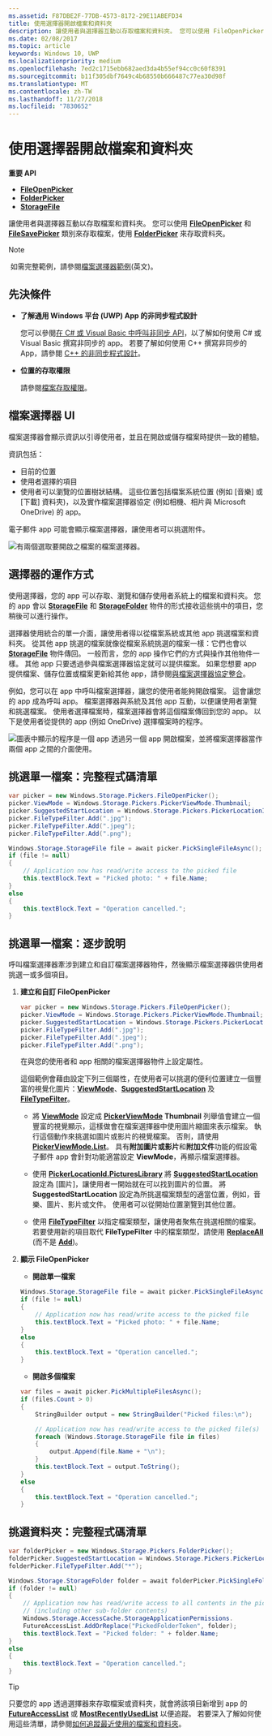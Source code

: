 ```yaml
---
ms.assetid: F87DBE2F-77DB-4573-8172-29E11ABEFD34
title: 使用選擇器開啟檔案和資料夾
description: 讓使用者與選擇器互動以存取檔案和資料夾。 您可以使用 FileOpenPicker 和 FileSavePicker 類別來存取檔案，使用 FolderPicker 來存取資料夾。
ms.date: 02/08/2017
ms.topic: article
keywords: Windows 10, UWP
ms.localizationpriority: medium
ms.openlocfilehash: 7ed2c1715ebb682aed3da4b55ef94cc0c60f8391
ms.sourcegitcommit: b11f305dbf7649c4b68550b666487c77ea30d98f
ms.translationtype: MT
ms.contentlocale: zh-TW
ms.lasthandoff: 11/27/2018
ms.locfileid: "7830652"
---
```

# <a name="open-files-and-folders-with-a-picker"></a>使用選擇器開啟檔案和資料夾

**重要 API**

-   [**FileOpenPicker**](https://msdn.microsoft.com/library/windows/apps/br207847)
-   [**FolderPicker**](https://msdn.microsoft.com/library/windows/apps/br207881)
-   [**StorageFile**](https://msdn.microsoft.com/library/windows/apps/br227171)

讓使用者與選擇器互動以存取檔案和資料夾。 您可以使用 [**FileOpenPicker**](https://msdn.microsoft.com/library/windows/apps/br207847) 和 [**FileSavePicker**](https://msdn.microsoft.com/library/windows/apps/br207871) 類別來存取檔案，使用 [**FolderPicker**](https://msdn.microsoft.com/library/windows/apps/br207881) 來存取資料夾。

> [!NOTE]
> 如需完整範例，請參閱[檔案選擇器範例](http://go.microsoft.com/fwlink/p/?linkid=619994)(英文)。

## <a name="prerequisites"></a>先決條件


-   **了解通用 Windows 平台 (UWP) App 的非同步程式設計**

    您可以參閱[在 C# 或 Visual Basic 中呼叫非同步 API](https://msdn.microsoft.com/library/windows/apps/mt187337)，以了解如何使用 C# 或 Visual Basic 撰寫非同步的 app。 若要了解如何使用 C++ 撰寫非同步的 App，請參閱 [C++ 的非同步程式設計](https://msdn.microsoft.com/library/windows/apps/mt187334)。

-   **位置的存取權限**

    請參閱[檔案存取權限](file-access-permissions.md)。

## <a name="file-picker-ui"></a>檔案選擇器 UI


檔案選擇器會顯示資訊以引導使用者，並且在開啟或儲存檔案時提供一致的體驗。

資訊包括：

-   目前的位置
-   使用者選擇的項目
-   使用者可以瀏覽的位置樹狀結構。 這些位置包括檔案系統位置 (例如 [音樂] 或 [下載] 資料夾)，以及實作檔案選擇器協定 (例如相機、相片與 Microsoft OneDrive) 的 app。

電子郵件 app 可能會顯示檔案選擇器，讓使用者可以挑選附件。

![有兩個選取要開啟之檔案的檔案選擇器。](images/picker-multifile-600px.png)

## <a name="how-pickers-work"></a>選擇器的運作方式


使用選擇器，您的 app 可以存取、瀏覽和儲存使用者系統上的檔案和資料夾。 您的 app 會以 [**StorageFile**](https://msdn.microsoft.com/library/windows/apps/br227171) 和 [**StorageFolder**](https://msdn.microsoft.com/library/windows/apps/br227230) 物件的形式接收這些挑中的項目，您稍後可以進行操作。

選擇器使用統合的單一介面，讓使用者得以從檔案系統或其他 app 挑選檔案和資料夾。 從其他 app 挑選的檔案就像從檔案系統挑選的檔案一樣：它們也會以 [**StorageFile**](https://msdn.microsoft.com/library/windows/apps/br227171) 物件傳回。 一般而言，您的 app 操作它們的方式與操作其他物件一樣。 其他 app 只要透過參與檔案選擇器協定就可以提供檔案。 如果您想要 app 提供檔案、儲存位置或檔案更新給其他 app，請參閱[與檔案選擇器協定整合](https://msdn.microsoft.com/library/windows/apps/hh465192)。

例如，您可以在 app 中呼叫檔案選擇器，讓您的使用者能夠開啟檔案。 這會讓您的 app 成為呼叫 app。 檔案選擇器與系統及其他 app 互動，以便讓使用者瀏覽和挑選檔案。 使用者選擇檔案時，檔案選擇器會將這個檔案傳回到您的 app。 以下是使用者從提供的 app (例如 OneDrive) 選擇檔案時的程序。

![圖表中顯示的程序是一個 app 透過另一個 app 開啟檔案，並將檔案選擇器當作兩個 app 之間的介面使用。](images/app-to-app-diagram-600px.png)

## <a name="pick-a-single-file-complete-code-listing"></a>挑選單一檔案：完整程式碼清單


```cs
var picker = new Windows.Storage.Pickers.FileOpenPicker();
picker.ViewMode = Windows.Storage.Pickers.PickerViewMode.Thumbnail;
picker.SuggestedStartLocation = Windows.Storage.Pickers.PickerLocationId.PicturesLibrary;
picker.FileTypeFilter.Add(".jpg");
picker.FileTypeFilter.Add(".jpeg");
picker.FileTypeFilter.Add(".png");

Windows.Storage.StorageFile file = await picker.PickSingleFileAsync();
if (file != null)
{
    // Application now has read/write access to the picked file
    this.textBlock.Text = "Picked photo: " + file.Name;
}
else
{
    this.textBlock.Text = "Operation cancelled.";
}
```

## <a name="pick-a-single-file-step-by-step"></a>挑選單一檔案：逐步說明


呼叫檔案選擇器牽涉到建立和自訂檔案選擇器物件，然後顯示檔案選擇器供使用者挑選一或多個項目。

1.  **建立和自訂 FileOpenPicker**

    ```cs
    var picker = new Windows.Storage.Pickers.FileOpenPicker();
    picker.ViewMode = Windows.Storage.Pickers.PickerViewMode.Thumbnail;
    picker.SuggestedStartLocation = Windows.Storage.Pickers.PickerLocationId.PicturesLibrary;
    picker.FileTypeFilter.Add(".jpg");
    picker.FileTypeFilter.Add(".jpeg");
    picker.FileTypeFilter.Add(".png");
    ```
    在與您的使用者和 app 相關的檔案選擇器物件上設定屬性。

    這個範例會藉由設定下列三個屬性，在使用者可以挑選的便利位置建立一個豐富的視覺化圖片：[**ViewMode**](https://msdn.microsoft.com/library/windows/apps/br207855)、[**SuggestedStartLocation**](https://msdn.microsoft.com/library/windows/apps/br207854) 及 [**FileTypeFilter**](https://msdn.microsoft.com/library/windows/apps/br207850)。

    -   將 [**ViewMode**](https://msdn.microsoft.com/library/windows/apps/br207855) 設定成 [**PickerViewMode**](https://msdn.microsoft.com/library/windows/apps/xaml/windows.storage.pickers.pickerviewmode.aspx#thumbnail) **Thumbnail** 列舉值會建立一個豐富的視覺顯示，這樣做會在檔案選擇器中使用圖片縮圖來表示檔案。 執行這個動作來挑選如圖片或影片的視覺檔案。 否則，請使用 [**PickerViewMode.List**](https://msdn.microsoft.com/library/windows/apps/xaml/windows.storage.pickers.pickerviewmode.aspx#list)。 具有**附加圖片或影片**和**附加文件**功能的假設電子郵件 app 會針對功能適當設定 **ViewMode**，再顯示檔案選擇器。

    -   使用 [**PickerLocationId.PicturesLibrary**](https://msdn.microsoft.com/library/windows/apps/br207854) 將 [**SuggestedStartLocation**](https://msdn.microsoft.com/library/windows/apps/br207890) 設定為 [圖片]，讓使用者一開始就在可以找到圖片的位置。 將 **SuggestedStartLocation** 設定為所挑選檔案類型的適當位置，例如，音樂、圖片、影片或文件。 使用者可以從開始位置瀏覽到其他位置。

    -   使用 [**FileTypeFilter**](https://msdn.microsoft.com/library/windows/apps/br207850) 以指定檔案類型，讓使用者聚焦在挑選相關的檔案。 若要使用新的項目取代 **FileTypeFilter** 中的檔案類型，請使用 [**ReplaceAll**](https://msdn.microsoft.com/library/windows/apps/br207844) (而不是 [**Add**](https://msdn.microsoft.com/library/windows/apps/br207834))。

2.  **顯示 FileOpenPicker**

    - **開啟單一檔案**

    ```cs
    Windows.Storage.StorageFile file = await picker.PickSingleFileAsync();
    if (file != null)
    {
        // Application now has read/write access to the picked file
        this.textBlock.Text = "Picked photo: " + file.Name;
    }
    else
    {
        this.textBlock.Text = "Operation cancelled.";
    }
    ```

    - **開啟多個檔案**  

    ```cs
    var files = await picker.PickMultipleFilesAsync();
    if (files.Count > 0)
    {
        StringBuilder output = new StringBuilder("Picked files:\n");

        // Application now has read/write access to the picked file(s)
        foreach (Windows.Storage.StorageFile file in files)
        {
            output.Append(file.Name + "\n");
        }
        this.textBlock.Text = output.ToString();
    }
    else
    {
        this.textBlock.Text = "Operation cancelled.";
    }
    ```

## <a name="pick-a-folder-complete-code-listing"></a>挑選資料夾：完整程式碼清單


```cs
var folderPicker = new Windows.Storage.Pickers.FolderPicker();
folderPicker.SuggestedStartLocation = Windows.Storage.Pickers.PickerLocationId.Desktop;
folderPicker.FileTypeFilter.Add("*");

Windows.Storage.StorageFolder folder = await folderPicker.PickSingleFolderAsync();
if (folder != null)
{
    // Application now has read/write access to all contents in the picked folder
    // (including other sub-folder contents)
    Windows.Storage.AccessCache.StorageApplicationPermissions.
    FutureAccessList.AddOrReplace("PickedFolderToken", folder);
    this.textBlock.Text = "Picked folder: " + folder.Name;
}
else
{
    this.textBlock.Text = "Operation cancelled.";
}
```

> [!TIP]
> 只要您的 app 透過選擇器來存取檔案或資料夾，就會將該項目新增到 app 的 [**FutureAccessList**](https://msdn.microsoft.com/library/windows/apps/br207457) 或 [**MostRecentlyUsedList**](https://msdn.microsoft.com/library/windows/apps/br207458) 以便追蹤。 若要深入了解如何使用這些清單，請參閱[如何追蹤最近使用的檔案和資料夾](how-to-track-recently-used-files-and-folders.md)。